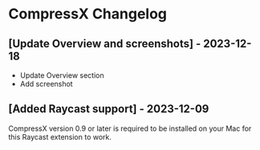 # CompressX Changelog

## [Update Overview and screenshots] - 2023-12-18

- Update Overview section
- Add screenshot

## [Added Raycast support] - 2023-12-09

CompressX version 0.9 or later is required to be installed on your Mac for this Raycast extension to work.
